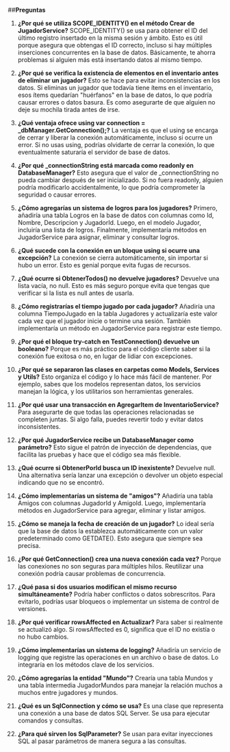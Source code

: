 ##**Preguntas**


1. **¿Por qué se utiliza SCOPE_IDENTITY() en el método Crear de JugadorService?**
SCOPE_IDENTITY() se usa para obtener el ID del último registro insertado en la misma sesión y ámbito. Esto es útil porque asegura que obtengas el ID correcto, incluso si hay múltiples inserciones concurrentes en la base de datos. Básicamente, te ahorra problemas si alguien más está insertando datos al mismo tiempo.

2. **¿Por qué se verifica la existencia de elementos en el inventario antes de eliminar un jugador?**
Esto se hace para evitar inconsistencias en los datos. Si eliminas un jugador que todavía tiene ítems en el inventario, esos ítems quedarían "huérfanos" en la base de datos, lo que podría causar errores o datos basura. Es como asegurarte de que alguien no deje su mochila tirada antes de irse.

3. **¿Qué ventaja ofrece using var connection = _dbManager.GetConnection();?**
La ventaja es que el using se encarga de cerrar y liberar la conexión automáticamente, incluso si ocurre un error. Si no usas using, podrías olvidarte de cerrar la conexión, lo que eventualmente saturaría el servidor de base de datos.

4. **¿Por qué _connectionString está marcada como readonly en DatabaseManager?**
Esto asegura que el valor de _connectionString no pueda cambiar después de ser inicializado. Si no fuera readonly, alguien podría modificarlo accidentalmente, lo que podría comprometer la seguridad o causar errores.

5. **¿Cómo agregarías un sistema de logros para los jugadores?**
Primero, añadiría una tabla Logros en la base de datos con columnas como Id, Nombre, Descripcion y JugadorId. Luego, en el modelo Jugador, incluiría una lista de logros. Finalmente, implementaría métodos en JugadorService para asignar, eliminar y consultar logros.

6. **¿Qué sucede con la conexión en un bloque using si ocurre una excepción?**
La conexión se cierra automáticamente, sin importar si hubo un error. Esto es genial porque evita fugas de recursos.

7. **¿Qué ocurre si ObtenerTodos() no devuelve jugadores?**
Devuelve una lista vacía, no null. Esto es más seguro porque evita que tengas que verificar si la lista es null antes de usarla.

8. **¿Cómo registrarías el tiempo jugado por cada jugador?**
Añadiría una columna TiempoJugado en la tabla Jugadores y actualizaría este valor cada vez que el jugador inicie o termine una sesión. También implementaría un método en JugadorService para registrar este tiempo.

9. **¿Por qué el bloque try-catch en TestConnection() devuelve un booleano?**
Porque es más práctico para el código cliente saber si la conexión fue exitosa o no, en lugar de lidiar con excepciones.

10. **¿Por qué se separaron las clases en carpetas como Models, Services y Utils?**
Esto organiza el código y lo hace más fácil de mantener. Por ejemplo, sabes que los modelos representan datos, los servicios manejan la lógica, y los utilitarios son herramientas generales.

11. **¿Por qué usar una transacción en AgregarItem de InventarioService?**
Para asegurarte de que todas las operaciones relacionadas se completen juntas. Si algo falla, puedes revertir todo y evitar datos inconsistentes.

12. **¿Por qué JugadorService recibe un DatabaseManager como parámetro?**
Esto sigue el patrón de inyección de dependencias, que facilita las pruebas y hace que el código sea más flexible.

13. **¿Qué ocurre si ObtenerPorId busca un ID inexistente?**
Devuelve null. Una alternativa sería lanzar una excepción o devolver un objeto especial indicando que no se encontró.

14. **¿Cómo implementarías un sistema de "amigos"?**
Añadiría una tabla Amigos con columnas JugadorId y AmigoId. Luego, implementaría métodos en JugadorService para agregar, eliminar y listar amigos.

15. **¿Cómo se maneja la fecha de creación de un jugador?**
Lo ideal sería que la base de datos la establezca automáticamente con un valor predeterminado como GETDATE(). Esto asegura que siempre sea precisa.

16. **¿Por qué GetConnection() crea una nueva conexión cada vez?**
Porque las conexiones no son seguras para múltiples hilos. Reutilizar una conexión podría causar problemas de concurrencia.

17. **¿Qué pasa si dos usuarios modifican el mismo recurso simultáneamente?**
Podría haber conflictos o datos sobrescritos. Para evitarlo, podrías usar bloqueos o implementar un sistema de control de versiones.

18. **¿Por qué verificar rowsAffected en Actualizar?**
Para saber si realmente se actualizó algo. Si rowsAffected es 0, significa que el ID no existía o no hubo cambios.

19. **¿Cómo implementarías un sistema de logging?**
Añadiría un servicio de logging que registre las operaciones en un archivo o base de datos. Lo integraría en los métodos clave de los servicios.

20. **¿Cómo agregarías la entidad "Mundo"?**
Crearía una tabla Mundos y una tabla intermedia JugadorMundos para manejar la relación muchos a muchos entre jugadores y mundos.

21. **¿Qué es un SqlConnection y cómo se usa?**
Es una clase que representa una conexión a una base de datos SQL Server. Se usa para ejecutar comandos y consultas.

22. **¿Para qué sirven los SqlParameter?**
Se usan para evitar inyecciones SQL al pasar parámetros de manera segura a las consultas.


